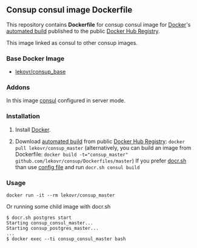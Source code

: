## Consup consul image Dockerfile

This repository contains **Dockerfile** for consup consul image
for [Docker](https://www.docker.com/)'s [automated build](https://registry.hub.docker.com/u/lekovr/consup_consul/)
published to the public [Docker Hub Registry](https://registry.hub.docker.com/).

This image linked as consul to other consup images.

### Base Docker Image

* [lekovr/consup_base](https://registry.hub.docker.com/u/lekovr/consup_base/)

### Addons

In this image  [consul](https://www.consul.io/) configured in server mode.

### Installation

1. Install [Docker](https://www.docker.com/).

2. Download [automated build](https://registry.hub.docker.com/u/lekovr/consup_master/) from public
 [Docker Hub Registry](https://registry.hub.docker.com/): `docker pull lekovr/consup_master`
   (alternatively, you can build an image from Dockerfile: `docker build -t="consup_master" github.com/lekovr/consup/Dockerfiles/master`)
   If you prefer [docr.sh](http://www.fig.sh) than use [config file](https://github.com/LeKovr/consup/blob/master/consul.yml) and run `docr.sh consul build`

### Usage

    docker run -it --rm lekovr/consup_master

Or running some child image with docr.sh

    $ docr.sh postgres start
    Starting consup_consul_master...
    Starting consup_postgres_master...
    ...
    $ docker exec --ti consup_consul_master bash

